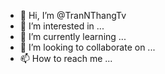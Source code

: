 - 👋 Hi, I’m @TranNThangTv
- 👀 I’m interested in ...
- 🌱 I’m currently learning ...
- 💞️ I’m looking to collaborate on ...
- 📫 How to reach me ...

<!---
TranNThangTv/TranNThangTv is a ✨ special ✨ repository because its `README.md` (this file) appears on your GitHub profile.
You can 
